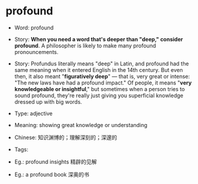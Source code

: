 # profound

- Word: profound
- Story: **When you need a word that's deeper than "deep," consider profound**. A philosopher is likely to make many profound pronouncements.
- Story: Profundus literally means "deep" in Latin, and profound had the same meaning when it entered English in the 14th century. But even then, it also meant "**figuratively deep**" — that is, very great or intense: "The new laws have had a profound impact." Of people, it means "**very knowledgeable or insightful**," but sometimes when a person tries to sound profound, they're really just giving you superficial knowledge dressed up with big words.

- Type: adjective
- Meaning: showing great knowledge or understanding
- Chinese: 知识渊博的；理解深刻的；深邃的
- Tags: 
- Eg.: profound insights 精辟的见解
- Eg.: a profound book 深奥的书

